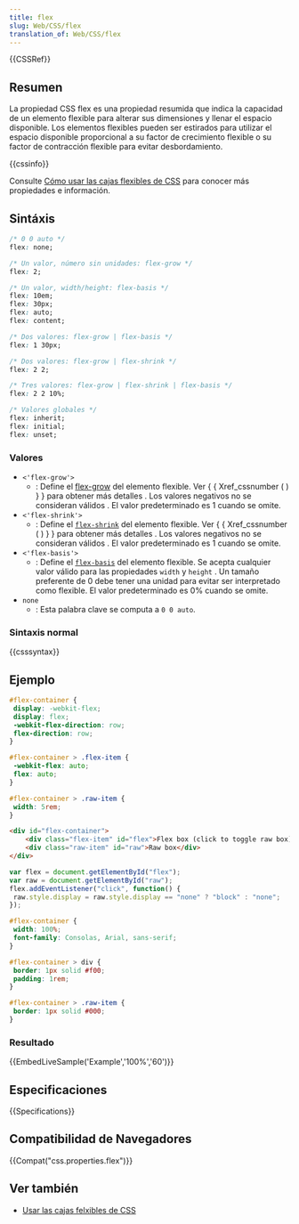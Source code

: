 ```yaml
---
title: flex
slug: Web/CSS/flex
translation_of: Web/CSS/flex
---
```


{{CSSRef}}

## Resumen

La propiedad CSS flex es una propiedad resumida que indica la capacidad de un elemento flexible para alterar sus dimensiones y llenar el espacio disponible. Los elementos flexibles pueden ser estirados para utilizar el espacio disponible proporcional a su factor de crecimiento flexible o su factor de contracción flexible para evitar desbordamiento.

{{cssinfo}}

Consulte [Cómo usar las cajas flexibles de CSS](/es/docs/Web/CSS/CSS_Flexible_Box_Layout/Usando_las_cajas_flexibles_CSS/) para conocer más propiedades e información.

## Sintáxis

```css
/* 0 0 auto */
flex: none;

/* Un valor, número sin unidades: flex-grow */
flex: 2;

/* Un valor, width/height: flex-basis */
flex: 10em;
flex: 30px;
flex: auto;
flex: content;

/* Dos valores: flex-grow | flex-basis */
flex: 1 30px;

/* Dos valores: flex-grow | flex-shrink */
flex: 2 2;

/* Tres valores: flex-grow | flex-shrink | flex-basis */
flex: 2 2 10%;

/* Valores globales */
flex: inherit;
flex: initial;
flex: unset;
```

### Valores

- `<'flex-grow'>`
  - : Define el [flex-grow](/es/docs/Web/CSS/flex-grow) del elemento flexible. Ver { { Xref_cssnumber ( ) } } para obtener más detalles . Los valores negativos no se consideran válidos . El valor predeterminado es 1 cuando se omite.
- `<'flex-shrink'>`
  - : Define el [`flex-shrink`](/en-US/docs/Web/CSS/flex-shrink) del elemento flexible. Ver { { Xref_cssnumber ( ) } } para obtener más detalles . Los valores negativos no se consideran válidos . El valor predeterminado es 1 cuando se omite.
- `<'flex-basis'>`
  - : Define el [`flex-basis`](/es/docs/CSS/flex-basis) del elemento flexible. Se acepta cualquier valor válido para las propiedades `width` y `height` . Un tamaño preferente de 0 debe tener una unidad para evitar ser interpretado como flexible. El valor predeterminado es 0% cuando se omite.
- `none`
  - : Esta palabra clave se computa a `0 0 auto`.

### Sintaxis normal

{{csssyntax}}

## Ejemplo

```css
#flex-container {
 display: -webkit-flex;
 display: flex;
 -webkit-flex-direction: row;
 flex-direction: row;
}

#flex-container > .flex-item {
 -webkit-flex: auto;
 flex: auto;
}

#flex-container > .raw-item {
 width: 5rem;
}
```

```html
<div id="flex-container">
    <div class="flex-item" id="flex">Flex box (click to toggle raw box)</div>
    <div class="raw-item" id="raw">Raw box</div>
</div>
```

```js hidden
var flex = document.getElementById("flex");
var raw = document.getElementById("raw");
flex.addEventListener("click", function() {
 raw.style.display = raw.style.display == "none" ? "block" : "none";
});
```

```css hidden
#flex-container {
 width: 100%;
 font-family: Consolas, Arial, sans-serif;
}

#flex-container > div {
 border: 1px solid #f00;
 padding: 1rem;
}

#flex-container > .raw-item {
 border: 1px solid #000;
}
```

### Resultado

{{EmbedLiveSample('Example','100%','60')}}

## Especificaciones

{{Specifications}}

## Compatibilidad de Navegadores

{{Compat("css.properties.flex")}}

## Ver también

- [Usar las cajas felxibles de CSS](/es/docs/Web/CSS/CSS_Flexible_Box_Layout/Usando_las_cajas_flexibles_CSS/)
